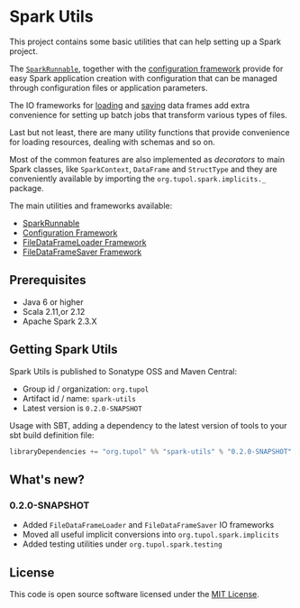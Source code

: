 # Spark Utils

This project contains some basic utilities that can help setting up a Spark project.

The [`SparkRunnable`](docs/spark-runnable.md), together with the [configuration framework](docs/configuration-framework.md)
provide for easy Spark application creation with configuration that can be managed through configuration files or
application parameters.

The IO frameworks for [loading](docs/file-data-frame-loader.md) and [saving](docs/file-data-frame-saver.md) data frames
add extra convenience for setting up batch jobs that transform various types of files.

Last but not least, there are many utility functions that provide convenience for loading resources, dealing with schemas
and so on.

Most of the common features are also implemented as *decorators* to main Spark classes, like `SparkContext`, `DataFrame`
and `StructType` and they are conveniently available by importing the `org.tupol.spark.implicits._` package.

The main utilities and frameworks available:
- [SparkRunnable](docs/spark-runnable.md)
- [Configuration Framework](docs/configuration-framework.md)
- [FileDataFrameLoader Framework](docs/file-data-frame-loader.md)
- [FileDataFrameSaver Framework](docs/file-data-frame-saver.md)


## Prerequisites ##

* Java 6 or higher
* Scala 2.11,or 2.12
* Apache Spark 2.3.X


## Getting Spark Utils ##

Spark Utils is published to Sonatype OSS and Maven Central:

- Group id / organization: `org.tupol`
- Artifact id / name: `spark-utils`
- Latest version is `0.2.0-SNAPSHOT`

Usage with SBT, adding a dependency to the latest version of tools to your sbt build definition file:

```scala
libraryDependencies += "org.tupol" %% "spark-utils" % "0.2.0-SNAPSHOT"
```


## What's new? ##

### 0.2.0-SNAPSHOT ###
 - Added `FileDataFrameLoader` and `FileDataFrameSaver` IO frameworks
 - Moved all useful implicit conversions into `org.tupol.spark.implicits`
 - Added testing utilities under `org.tupol.spark.testing`


## License ##

This code is open source software licensed under the [MIT License](LICENSE).
